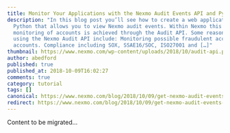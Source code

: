 ```yaml
---
title: Monitor Your Applications with the Nexmo Audit Events API and Python
description: "In this blog post you’ll see how to create a web application in
  Python that allows you to view Nexmo audit events. Within Nexmo this
  monitoring of accounts is achieved through the Audit API. Some reasons for
  using the Nexmo Audit API include: Monitoring possible fraudulent access to
  accounts. Compliance including SOX, SSAE16/SOC, ISO27001 and […]"
thumbnail: https://www.nexmo.com/wp-content/uploads/2018/10/audit-api.png
author: abedford
published: true
published_at: 2018-10-09T16:02:27
comments: true
category: tutorial
tags: []
canonical: https://www.nexmo.com/blog/2018/10/09/get-nexmo-audit-events-with-python-dr
redirect: https://www.nexmo.com/blog/2018/10/09/get-nexmo-audit-events-with-python-dr
---
```

Content to be migrated...
